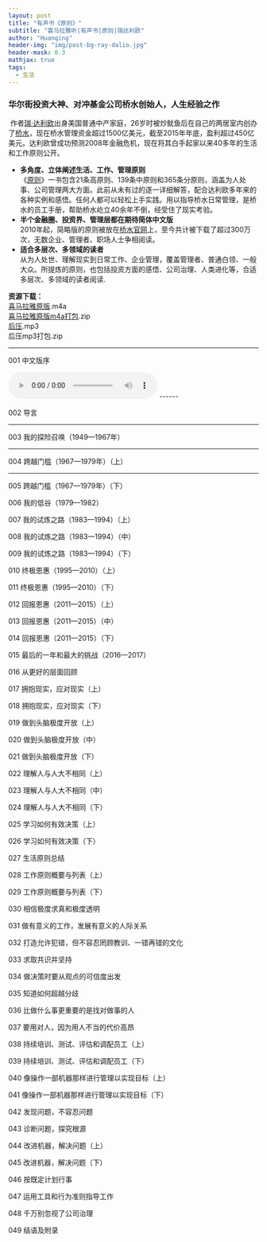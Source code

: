 ```yaml
---
layout: post
title: "有声书《原则》"
subtitle: "喜马拉雅听|有声书|原则|瑞达利欧"
author: "Huanqing"
header-img: "img/post-bg-ray-dalio.jpg"
header-mask: 0.3
mathjax: true
tags:
  - 生活
---
```


### 华尔街投资大神、对冲基金公司桥水创始人，人生经验之作  
​        作者[瑞·达利欧](https://en.wikipedia.org/wiki/Ray_Dalio)出身美国普通中产家庭，26岁时被炒鱿鱼后在自己的两居室内创办了[桥水](https://en.wikipedia.org/wiki/Bridgewater_Associates)，现在桥水管理资金超过1500亿美元，截至2015年年底，盈利超过450亿美元。达利欧曾成功预测2008年金融危机，现在将其白手起家以来40多年的生活和工作原则公开。

- **多角度、立体阐述生活、工作、管理原则**  
《[原则](https://www.principles.com/)》一书包含21条高原则、139条中原则和365条分原则，涵盖为人处事、公司管理两大方面。此前从未有过的逐一详细解答，配合达利欧多年来的各种实例和感悟。任何人都可以轻松上手实践。用以指导桥水日常管理，是桥水的员工手册，帮助桥水屹立40余年不倒，经受住了现实考验。
- **半个金融圈、投资界、管理层都在期待简体中文版**  
2010年起，简略版的原则被放在[桥水官网](https://www.bridgewater.com/)上，至今共计被下载了超过300万次，无数企业、管理者、职场人士争相阅读。
- **适合多层次、多领域的读者**  
从为人处世、理解现实到日常工作、企业管理，覆盖管理者、普通白领、一般大众。所提炼的原则，也包括投资方面的感悟、公司治理、人类进化等，合适多层次、多领域的读者阅读.   

**资源下载：**  
[喜马拉雅原版](https://eduinhk-my.sharepoint.com/:f:/g/personal/huanqing_eduinhk_onmicrosoft_com/EvSBUimSgqNGjQeO9rMe3rEB3SE9EUyodImlXOlzeL7U4A?e=fEvwem).m4a  
[喜马拉雅原版m4a打包](https://eduinhk-my.sharepoint.com/:u:/g/personal/huanqing_eduinhk_onmicrosoft_com/Ef2dFTSRSJhPsgxgn1qpoZYBukeYTVMxuVRdg9qHnUTgCw?e=zLkkvR).zip  
[后压](https://eduinhk-my.sharepoint.com/:f:/g/personal/huanqing_eduinhk_onmicrosoft_com/Eqz8fW0pNjxCj43Teg39cEcBU9kjhdO5ottD2PYMMK3Zww?e=Vu2f3s).mp3  
后压mp3打包.zip  



------


001 中文版序

<audio src="https://eduinhk-my.sharepoint.com/personal/huanqing_eduinhk_onmicrosoft_com/Documents/urls/mp3/ximalaya/Principles/001.mp3" controls="controls">
Your browser does not support the audio tag.
</audio>
------


002 导言

------

003 我的探险召唤（1949—1967年）

------

004 跨越门槛（1967—1979年）（上）

------

005 跨越门槛（1967—1979年）（下）

006 我的低谷（1979—1982）

007 我的试炼之路（1983—1994）（上）

008 我的试炼之路（1983—1994）（中）

009 我的试炼之路（1983—1994）（下）

010 终极恩惠（1995—2010）（上）

011 终极恩惠（1995—2010）（下）

012 回报恩惠（2011—2015）（上）

013 回报恩惠（2011—2015）（中）

014 回报恩惠（2011—2015）（下）

015 最后的一年和最大的挑战（2016—2017）

016 从更好的层面回顾

017 拥抱现实，应对现实（上）

018 拥抱现实，应对现实（下）

019 做到头脑极度开放（上）

020 做到头脑极度开放（中）

021 做到头脑极度开放（下）

022 理解人与人大不相同（上）

023 理解人与人大不相同（中）

024 理解人与人大不相同（下）

025 学习如何有效决策（上）

026 学习如何有效决策（下）

027 生活原则总结

028 工作原则概要与列表（上）

029 工作原则概要与列表（下）

030 相信极度求真和极度透明

031 做有意义的工作，发展有意义的人际关系

032 打造允许犯错，但不容忍罔顾教训、一错再错的文化

033 求取共识并坚持

034 做决策时要从观点的可信度出发

035 知道如何超越分歧

036 比做什么事更重要的是找对做事的人

037 要用对人，因为用人不当的代价高昂

038 持续培训、测试、评估和调配员工（上）

039 持续培训、测试、评估和调配员工（下）

040 像操作一部机器那样进行管理以实现目标（上）

041 像操作一部机器那样进行管理以实现目标（下）

042 发现问题，不容忍问题

043 诊断问题，探究根源

044 改进机器，解决问题（上）

045 改进机器，解决问题（下）

046 按既定计划行事

047 运用工具和行为准则指导工作

048 千万别忽视了公司治理

049 结语及附录





